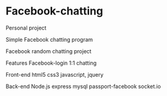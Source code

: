 # Facebook-chatting
Personal project

Simple Facebook chatting program

Facebook random chatting project

Features
Facebook-login
1:1 chatting

Front-end
html5
css3
javascript, jquery

Back-end
Node.js express
mysql
passport-facebook
socket.io
